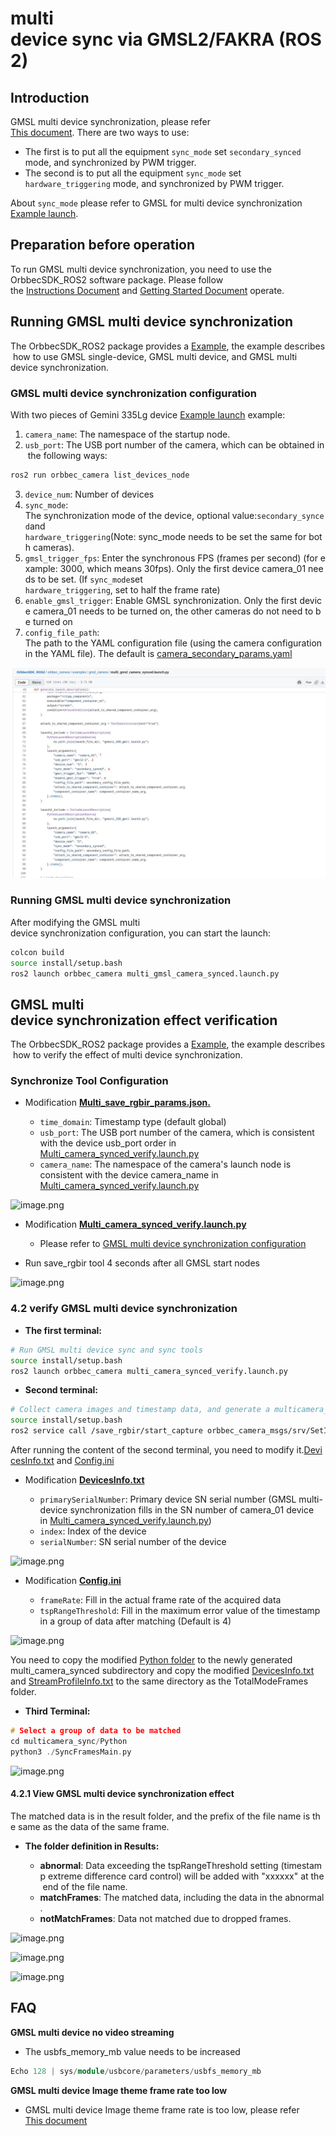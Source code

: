 # multi device sync via GMSL2/FAKRA (ROS2)

## Introduction

GMSL multi device synchronization, please refer [This document](https://www.orbbec.com/docs/gemini-335lg-hardware-synchronization/). There are two ways to use:

* The first is to put all the equipment `sync_mode` set `secondary_synced` mode, and synchronized by PWM trigger.
* The second is to put all the equipment `sync_mode` set `hardware_triggering` mode, and synchronized by PWM trigger.

About `sync_mode` please refer to GMSL for multi device synchronization [Example launch](https://github.com/orbbec/OrbbecSDK_ROS2/blob/v2-main/orbbec_camera/examples/gmsl_camera/multi_gmsl_camera_synced.launch.py).

## Preparation before operation

To run GMSL multi device synchronization, you need to use the OrbbecSDK_ROS2 software package. Please follow the [Instructions Document](https://github.com/orbbec/OrbbecSDK_ROS2/tree/v2-main?tab=readme-ov-file#installation-instructions) and [Getting Started Document](https://github.com/orbbec/OrbbecSDK_ROS2/tree/v2-main?tab=readme-ov-file#getting-start) operate.

## Running GMSL multi device synchronization

The OrbbecSDK_ROS2 package provides a [Example](https://github.com/orbbec/OrbbecSDK_ROS2/tree/v2-main/orbbec_camera/examples/gmsl_camera), the example describes how to use GMSL single-device, GMSL multi device, and GMSL multi device synchronization.

### GMSL multi device synchronization configuration

With two pieces of Gemini 335Lg device [Example launch](https://github.com/orbbec/OrbbecSDK_ROS2/blob/v2-main/orbbec_camera/examples/gmsl_camera/multi_gmsl_camera_synced.launch.py) example:

1. `camera_name`: The namespace of the startup node.
2. `usb_port`: The USB port number of the camera, which can be obtained in the following ways:

```bash
ros2 run orbbec_camera list_devices_node
```

3. `device_num`: Number of devices
4. `sync_mode`: The synchronization mode of the device, optional value:`secondary_synced`and `hardware_triggering`(Note: sync\_mode needs to be set the same for both cameras).
5. `gmsl_trigger_fps`: Enter the synchronous FPS (frames per second) (for example: 3000, which means 30fps). Only the first device camera\_01 needs to be set. (If `sync_mode`set `hardware_triggering`, set to half the frame rate)
6. `enable_gmsl_trigger`: Enable GMSL synchronization. Only the first device camera\_01 needs to be turned on, the other cameras do not need to be turned on
7. `config_file_path`: The path to the YAML configuration file (using the camera configuration in the YAML file). The default is [camera\_secondary\_params.yaml](https://github.com/orbbec/OrbbecSDK_ROS2/blob/v2-main/orbbec_camera/config/camera_secondary_params.yaml)

![image.png](images/image1.png)

### Running GMSL multi device synchronization

After modifying the GMSL multi device synchronization configuration, you can start the launch:

```bash
colcon build
source install/setup.bash
ros2 launch orbbec_camera multi_gmsl_camera_synced.launch.py
```

## GMSL multi device synchronization effect verification

The OrbbecSDK_ROS2 package provides a [Example](https://github.com/orbbec/OrbbecSDK_ROS2/tree/v2-main/orbbec_camera/examples/multi_camera_synced_verification_tool), the example describes how to verify the effect of multi device synchronization.

### Synchronize Tool Configuration

* Modification [**Multi_save_rgbir_params.json.**](https://github.com/orbbec/OrbbecSDK_ROS2/blob/v2-main/orbbec_camera/config/tools/multisavergbir/multi_save_rgbir_params.json)

  * `time_domain`: Timestamp type (default global)
  * `usb_port`: The USB port number of the camera, which is consistent with the device usb_port order in [Multi_camera_synced_verify.launch.py](https://github.com/orbbec/OrbbecSDK_ROS2/blob/v2-main/orbbec_camera/examples/multi_camera_synced_verification_tool/multi_camera_synced_verify.launch.py)
  * `camera_name`: The namespace of the camera's launch node is consistent with the device camera_name in [Multi_camera_synced_verify.launch.py](https://github.com/orbbec/OrbbecSDK_ROS2/blob/v2-main/orbbec_camera/examples/multi_camera_synced_verification_tool/multi_camera_synced_verify.launch.py)

![image.png](https://alidocs.oss-cn-zhangjiakou.aliyuncs.com/res/4jKqm0bNDEm4vnw1/img/32749d8e-598c-46eb-b527-b19ea2177b9c.png)

* Modification [**Multi_camera_synced_verify.launch.py**](https://github.com/orbbec/OrbbecSDK_ROS2/blob/v2-main/orbbec_camera/examples/multi_camera_synced_verification_tool/multi_camera_synced_verify.launch.py)

  * Please refer to [GMSL multi device synchronization configuration](#gmsl-multi-device-synchronization-configuration)
* Run save_rgbir tool 4 seconds after all GMSL start nodes

![image.png](https://alidocs.oss-cn-zhangjiakou.aliyuncs.com/res/4jKqm0bNDEm4vnw1/img/2f88f4db-571b-4add-a245-fd3b951fe244.png)

### 4.2 verify GMSL multi device synchronization

* **The first terminal:**

```bash
# Run GMSL multi device sync and sync tools
source install/setup.bash
ros2 launch orbbec_camera multi_camera_synced_verify.launch.py
```

* **Second terminal:**

```bash
# Collect camera images and timestamp data, and generate a multicamera_sync directory in the current directory.
source install/setup.bash
ros2 service call /save_rgbir/start_capture orbbec_camera_msgs/srv/SetInt32 '{data: 100}'
```

After running the content of the second terminal, you need to modify it.[DevicesInfo.txt](https://github.com/orbbec/OrbbecSDK_ROS2/blob/v2-main/orbbec_camera/examples/multi_camera_synced_verification_tool/multicamera_sync/output/20250218102900/DevicesInfo.txt) and [Config.ini](https://github.com/orbbec/OrbbecSDK_ROS2/blob/v2-main/orbbec_camera/examples/multi_camera_synced_verification_tool/multicamera_sync/Python/Config.ini)

* Modification [**DevicesInfo.txt**](https://github.com/orbbec/OrbbecSDK_ROS2/blob/v2-main/orbbec_camera/examples/multi_camera_synced_verification_tool/multicamera_sync/output/20250218102900/DevicesInfo.txt)

  * `primarySerialNumber`: Primary device SN serial number (GMSL multi-device synchronization fills in the SN number of camera_01 device in [Multi\_camera\_synced\_verify.launch.py](https://github.com/orbbec/OrbbecSDK_ROS2/blob/v2-main/orbbec_camera/examples/multi_camera_synced_verification_tool/multi_camera_synced_verify.launch.py))
  * `index`: Index of the device
  * `serialNumber`: SN serial number of the device

![image.png](https://alidocs.oss-cn-zhangjiakou.aliyuncs.com/res/4jKqm0bNDEm4vnw1/img/1c8ff145-6063-4c17-8b09-26d724bd3201.png)

* Modification [**Config.ini**](https://github.com/orbbec/OrbbecSDK_ROS2/blob/v2-main/orbbec_camera/examples/multi_camera_synced_verification_tool/multicamera_sync/Python/Config.ini)

  * `frameRate`: Fill in the actual frame rate of the acquired data
  * `tspRangeThreshold`: Fill in the maximum error value of the timestamp in a group of data after matching (Default is 4)

![image.png](https://alidocs.oss-cn-zhangjiakou.aliyuncs.com/res/4jKqm0bNDEm4vnw1/img/d0f7bb97-5a83-4e79-997f-459a7c53409d.png)

You need to copy the modified [Python folder](https://github.com/orbbec/OrbbecSDK_ROS2/tree/v2-main/orbbec_camera/examples/multi_camera_synced_verification_tool/multicamera_sync/Python) to the newly generated multi_camera_synced subdirectory and copy the modified [DevicesInfo.txt](https://github.com/orbbec/OrbbecSDK_ROS2/blob/v2-main/orbbec_camera/examples/multi_camera_synced_verification_tool/multicamera_sync/output/20250218102900/DevicesInfo.txt) and [StreamProfileInfo.txt](https://github.com/orbbec/OrbbecSDK_ROS2/blob/v2-main/orbbec_camera/examples/multi_camera_synced_verification_tool/multicamera_sync/output/20250218102900/StreamProfileInfo.txt) to the same directory as the TotalModeFrames folder.

* **Third Terminal:**

```c++
# Select a group of data to be matched
cd multicamera_sync/Python
python3 ./SyncFramesMain.py
```

![image.png](https://alidocs.oss-cn-zhangjiakou.aliyuncs.com/res/4jKqm0bNDEm4vnw1/img/6508522c-3fc7-4850-aada-13d9411a69c2.png)

#### 4.2.1 View GMSL multi device synchronization effect

The matched data is in the result folder, and the prefix of the file name is the same as the data of the same frame.

* **The folder definition in Results:**

  * **abnormal**: Data exceeding the tspRangeThreshold setting (timestamp extreme difference card control) will be added with "xxxxxx" at the end of the file name.
  * **matchFrames**: The matched data, including the data in the abnormal.
  * **notMatchFrames**: Data not matched due to dropped frames.

![image.png](https://alidocs.oss-cn-zhangjiakou.aliyuncs.com/res/3BMqYybv9D8z8qwZ/img/b173b443-78bb-4beb-8708-19f829f5c7cd.png)

![image.png](https://alidocs.oss-cn-zhangjiakou.aliyuncs.com/res/3BMqYybv9D8z8qwZ/img/8525a579-0c34-4b2f-82f5-111266907fff.png)

![image.png](https://alidocs.oss-cn-zhangjiakou.aliyuncs.com/res/3BMqYybv9D8z8qwZ/img/b445b37f-94b7-4638-bafb-edfb3605b434.png)

## FAQ

**GMSL multi device no video streaming**

* The usbfs_memory_mb value needs to be increased

```c++
Echo 128 | sys/module/usbcore/parameters/usbfs_memory_mb
```

**GMSL multi device Image theme frame rate too low**

* GMSL multi device Image theme frame rate is too low, please refer [This document](https://github.com/orbbec/OrbbecSDK_ROS2/blob/v2-main/docs/fastdds_tuning.md)
